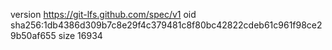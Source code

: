 version https://git-lfs.github.com/spec/v1
oid sha256:1db4386d309b7c8e29f4c379481c8f80bc42822cdeb61c961f98ce29b50af655
size 16934
